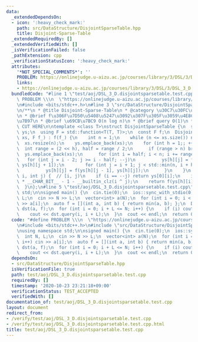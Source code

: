 ```yaml
---
data:
  _extendedDependsOn:
  - icon: ':heavy_check_mark:'
    path: src/DataStructure/DisjointSparseTable.hpp
    title: Disjoint-Sparse-Table
  _extendedRequiredBy: []
  _extendedVerifiedWith: []
  _isVerificationFailed: false
  _pathExtension: cpp
  _verificationStatusIcon: ':heavy_check_mark:'
  attributes:
    '*NOT_SPECIAL_COMMENTS*': ''
    PROBLEM: https://onlinejudge.u-aizu.ac.jp/courses/library/3/DSL/3/DSL_3_D
    links:
    - https://onlinejudge.u-aizu.ac.jp/courses/library/3/DSL/3/DSL_3_D
  bundledCode: "#line 1 \"test/aoj/DSL_3_D.disjointsparsetable.test.cpp\"\n#define\
    \ PROBLEM \\\n  \"https://onlinejudge.u-aizu.ac.jp/courses/library/3/DSL/3/DSL_3_D\"\
    \n#include <bits/stdc++.h>\n#line 3 \"src/DataStructure/DisjointSparseTable.hpp\"\
    \n/**\n * @title Disjoint-Sparse-Table\n * @category \u30C7\u30FC\u30BF\u69CB\u9020\
    \n * @brief f\u306F\u7D50\u5408\u5247\u3092\u307F\u305F\u3059\u4E8C\u9805\u6F14\
    \u7B97\n * @brief \u69CB\u7BC9 O(n log n)\n * @brief query O(1)\n */\n\n// BEGIN\
    \ CUT HERE\n\ntemplate <class T>\nstruct DisjointSparseTable {\n  std::vector<std::vector<T>>\
    \ ys;\n  using F = std::function<T(T, T)>;\n  const F f;\n  DisjointSparseTable(std::vector<T>\
    \ xs, F f_) : f(f_) {\n    int n = 1;\n    while (n <= xs.size()) n *= 2;\n  \
    \  xs.resize(n);\n    ys.emplace_back(xs);\n    for (int h = 1;; ++h) {\n    \
    \  int range = (2 << h), half = range / 2;\n      if (range > n) break;\n    \
    \  ys.emplace_back(xs);\n      for (int i = half; i < n; i += range) {\n     \
    \   for (int j = i - 2; j >= i - half; --j)\n          ys[h][j] = f(ys[h][j],\
    \ ys[h][j + 1]);\n        for (int j = i + 1; j < std::min(n, i + half); ++j)\n\
    \          ys[h][j] = f(ys[h][j - 1], ys[h][j]);\n      }\n    }\n  }\n  T query(int\
    \ i, int j) {  // [i, j)\n    if (i == --j) return ys[0][i];\n    int h = sizeof(int)\
    \ * __CHAR_BIT__ - 1 - __builtin_clz(i ^ j);\n    return f(ys[h][i], ys[h][j]);\n\
    \  }\n};\n#line 5 \"test/aoj/DSL_3_D.disjointsparsetable.test.cpp\"\nusing namespace\
    \ std;\n\nsigned main() {\n  cin.tie(0);\n  ios::sync_with_stdio(0);\n  int N,\
    \ L;\n  cin >> N >> L;\n  vector<int> a(N);\n  for (int i = 0; i < N; i++) cin\
    \ >> a[i];\n  auto f = [](int a, int b) { return min(a, b); };\n  DisjointSparseTable<int>\
    \ dst(a, f);\n  for (int i = 0; i + L <= N; i++) {\n    if (i) cout << \" \";\n\
    \    cout << dst.query(i, i + L);\n  }\n  cout << endl;\n  return 0;\n}\n"
  code: "#define PROBLEM \\\n  \"https://onlinejudge.u-aizu.ac.jp/courses/library/3/DSL/3/DSL_3_D\"\
    \n#include <bits/stdc++.h>\n#include \"src/DataStructure/DisjointSparseTable.hpp\"\
    \nusing namespace std;\n\nsigned main() {\n  cin.tie(0);\n  ios::sync_with_stdio(0);\n\
    \  int N, L;\n  cin >> N >> L;\n  vector<int> a(N);\n  for (int i = 0; i < N;\
    \ i++) cin >> a[i];\n  auto f = [](int a, int b) { return min(a, b); };\n  DisjointSparseTable<int>\
    \ dst(a, f);\n  for (int i = 0; i + L <= N; i++) {\n    if (i) cout << \" \";\n\
    \    cout << dst.query(i, i + L);\n  }\n  cout << endl;\n  return 0;\n}"
  dependsOn:
  - src/DataStructure/DisjointSparseTable.hpp
  isVerificationFile: true
  path: test/aoj/DSL_3_D.disjointsparsetable.test.cpp
  requiredBy: []
  timestamp: '2020-10-23 23:21:18+09:00'
  verificationStatus: TEST_ACCEPTED
  verifiedWith: []
documentation_of: test/aoj/DSL_3_D.disjointsparsetable.test.cpp
layout: document
redirect_from:
- /verify/test/aoj/DSL_3_D.disjointsparsetable.test.cpp
- /verify/test/aoj/DSL_3_D.disjointsparsetable.test.cpp.html
title: test/aoj/DSL_3_D.disjointsparsetable.test.cpp
---
```

